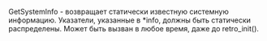GetSystemInfo - возвращает статически известную системную информацию. Указатели, указанные в *info, должны быть статически распределены.
Может быть вызван в любое время, даже до retro_init().